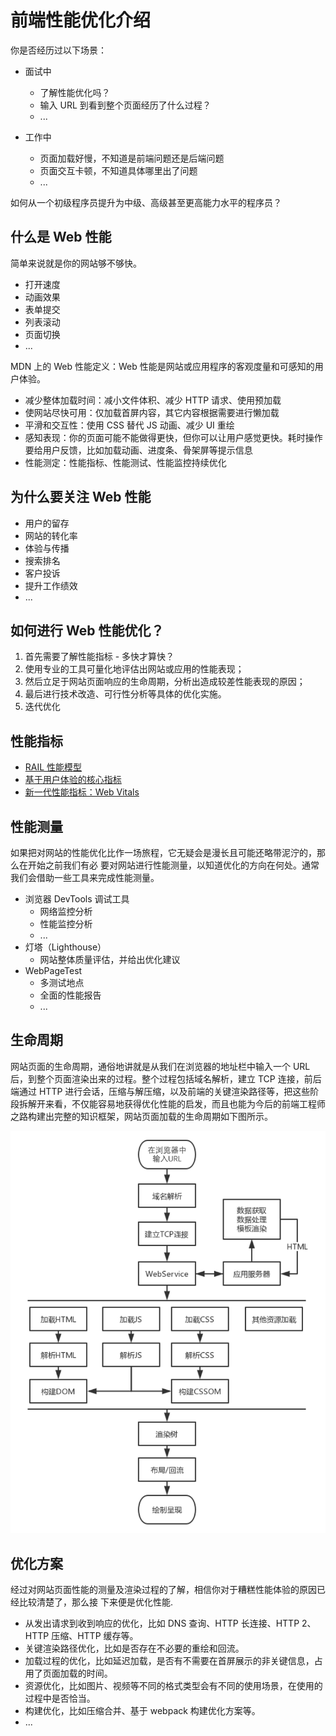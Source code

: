 # 前端性能优化介绍

你是否经历过以下场景：

- ⾯试中
    - 了解性能优化吗？
    - 输⼊ URL 到看到整个页面经历了什么过程？
    - ...

- ⼯作中
    - 页面加载好慢，不知道是前端问题还是后端问题
    - 页面交互卡顿，不知道具体哪⾥出了问题
    - ...

如何从⼀个初级程序员提升为中级、⾼级甚⾄更⾼能⼒⽔平的程序员？

## 什么是 Web 性能

简单来说就是你的网站够不够快。

- 打开速度
- 动画效果
- 表单提交
- 列表滚动
- 页面切换
- ...

MDN 上的 Web 性能定义：Web 性能是网站或应⽤程序的客观度量和可感知的⽤户体验。

- 减少整体加载时间：减⼩⽂件体积、减少 HTTP 请求、使⽤预加载
- 使网站尽快可⽤：仅加载首屏内容，其它内容根据需要进⾏懒加载
- 平滑和交互性：使⽤ CSS 替代 JS 动画、减少 UI 重绘
- 感知表现：你的页面可能不能做得更快，但你可以让⽤户感觉更快。耗时操作要给⽤户反馈，比如加载动画、进度条、⻣架屏等提示信息
- 性能测定：性能指标、性能测试、性能监控持续优化

## 为什么要关注 Web 性能

- ⽤户的留存
- 网站的转化率
- 体验与传播
- 搜索排名
- 客户投诉
- 提升⼯作绩效
- ...

## 如何进⾏ Web 性能优化？

1. ⾸先需要了解性能指标 - 多快才算快？
2. 使⽤专业的⼯具可量化地评估出网站或应⽤的性能表现；
3. 然后⽴⾜于网站页面响应的生命周期，分析出造成较差性能表现的原因；
4. 最后进⾏技术改造、可⾏性分析等具体的优化实施。
5. 迭代优化

## 性能指标

- [RAIL 性能模型](https://web.dev/rail/)
- [基于⽤户体验的核⼼指标](https://web.dev/metrics/)
- [新⼀代性能指标：Web Vitals](https://web.dev/vitals/)

## 性能测量

如果把对网站的性能优化⽐作⼀场旅程，它⽆疑会是漫⻓且可能还略带泥泞的，那么在开始之前我们有必
要对网站进⾏性能测量，以知道优化的⽅向在何处。通常我们会借助⼀些⼯具来完成性能测量。

- 浏览器 DevTools 调试⼯具
    - 网络监控分析
    - 性能监控分析
    - ...
- 灯塔（Lighthouse）
    - 网站整体质量评估，并给出优化建议
- WebPageTest
    - 多测试地点
    - 全⾯的性能报告
    - ...

## 生命周期

网站页面的生命周期，通俗地讲就是从我们在浏览器的地址栏中输⼊⼀个 URL 后，到整个页面渲染出来的过程。整个过程包括域名解析，建⽴ TCP 连接，前后端通过 HTTP 进⾏会话，压缩与解压缩，以及前端的关键渲染路径等，把这些阶段拆解开来看，不仅能容易地获得优化性能的启发，⽽且也能为今后的前端⼯程师之路构建出完整的知识框架，网站页面加载的生命周期如下图所示。

![url-render.png](./img/url-render.png)

## 优化方案

经过对网站页面性能的测量及渲染过程的了解，相信你对于糟糕性能体验的原因已经⽐较清楚了，那么接
下来便是优化性能.

- 从发出请求到收到响应的优化，比如 DNS 查询、HTTP ⻓连接、HTTP 2、HTTP 压缩、HTTP 缓存等。
- 关键渲染路径优化，比如是否存在不必要的重绘和回流。
- 加载过程的优化，比如延迟加载，是否有不需要在首屏展示的⾮关键信息，占⽤了页面加载的时间。
- 资源优化，比如图⽚、视频等不同的格式类型会有不同的使⽤场景，在使⽤的过程中是否恰当。
- 构建优化，比如压缩合并、基于 webpack 构建优化⽅案等。
- ...
